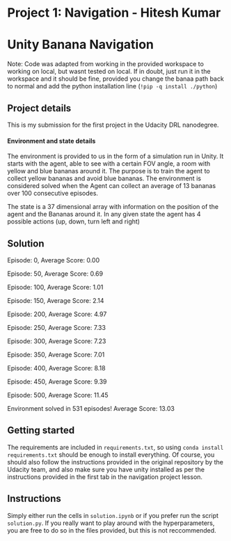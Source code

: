 # Project 1: Navigation - Hitesh Kumar

# Unity Banana Navigation

Note: Code was adapted from working in the provided workspace to working on local, but wasnt tested on local. If in doubt, just run it in the workspace and it should be fine, provided you change the banaa path back to normal and add the python installation line (`!pip -q install ./python`)

## Project details

This is my submission for the first project in the Udacity DRL nanodegree.

#### Environment and state details

The environment is provided to us in the form of a simulation run in Unity. It starts with the agent, able to see with a certain FOV angle, a room with yellow and blue bananas around it. The purpose is to train the agent to collect yellow bananas and avoid blue bananas. The environment is considered solved when the Agent can collect an average of 13 bananas over 100 consecutive episodes.

The state is a 37 dimensional array with information on the position of the agent and the Bananas around it. In any given state the agent has 4 possible actions (up, down, turn left and right)

## Solution
Episode: 0, Average Score: 0.00

Episode: 50, Average Score: 0.69

Episode: 100, Average Score: 1.01

Episode: 150, Average Score: 2.14

Episode: 200, Average Score: 4.97

Episode: 250, Average Score: 7.33

Episode: 300, Average Score: 7.23

Episode: 350, Average Score: 7.01

Episode: 400, Average Score: 8.18

Episode: 450, Average Score: 9.39

Episode: 500, Average Score: 11.45

Environment solved in 531 episodes! 
Average Score: 13.03

## Getting started

The requirements are included in `requirements.txt`, so using `conda install requirements.txt` should be enough to install everything. Of course, you should also follow the instructions provided in the original repository by the Udacity team, and also make sure you have unity installed as per the instructions provided in the first tab in the navigation project lesson.

## Instructions

Simply either run the cells in `solution.ipynb` or if you prefer run the script `solution.py`. If you really want to play around with the hyperparameters, you are free to do so in the files provided, but this is not reccommended.
